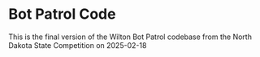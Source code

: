 # Bot Patrol Code
This is the final version of the Wilton Bot Patrol codebase from the North Dakota State Competition on 2025-02-18
